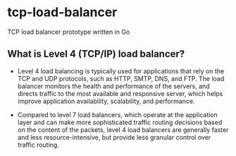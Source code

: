# tcp-load-balancer
TCP load balancer prototype written in Go

## What is Level 4 (TCP/IP) load balancer?



* Level 4 load balancing is typically used for applications that rely on the TCP and UDP protocols, such as HTTP, SMTP, DNS, and FTP. The load balancer monitors the health and performance of the servers, and directs traffic to the most available and responsive server, which helps improve application availability, scalability, and performance.

* Compared to level 7 load balancers, which operate at the application layer and can make more sophisticated traffic routing decisions based on the content of the packets, level 4 load balancers are generally faster and less resource-intensive, but provide less granular control over traffic routing.
